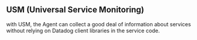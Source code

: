 
## USM (Universal Service Monitoring)

with USM, the Agent can collect a good deal of information about services without relying on Datadog client libraries in the service code.

